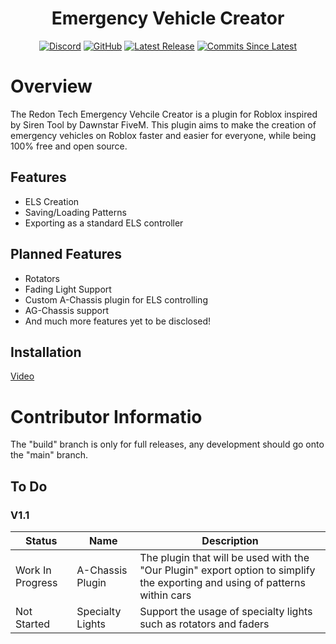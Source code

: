 <h1 align="center">Emergency Vehicle Creator</h1>

<div align="center">
  
  [![Discord](https://img.shields.io/discord/536555061510144020?label=discord&logo=discord&style=for-the-badge)](https://discord.gg/Eb384Xw)
  [![GitHub](https://img.shields.io/github/license/redon-tech/Emergency-Vehicle-Creator?style=for-the-badge)](https://mit-license.org/)
  [![Latest Release](https://img.shields.io/github/v/release/redon-tech/Emergency-Vehicle-Creator?style=for-the-badge)](https://github.com/Redon-Tech/Emergency-Vehicle-Creator/releases)
  [![Commits Since Latest](https://img.shields.io/github/commits-since/redon-tech/Emergency-Vehicle-Creator/latest?include_prereleases&style=for-the-badge)](https://github.com/Redon-Tech/Emergency-Vehicle-Creator/commits/main)
  
</div>

# Overview

The Redon Tech Emergency Vehcile Creator is a plugin for Roblox inspired by Siren Tool by Dawnstar FiveM. This plugin aims to make the creation of emergency vehicles on Roblox faster and easier for everyone, while being 100% free and open source.

## Features

- ELS Creation
- Saving/Loading Patterns
- Exporting as a standard ELS controller

## Planned Features

- Rotators
- Fading Light Support
- Custom A-Chassis plugin for ELS controlling
- AG-Chassis support
- And much more features yet to be disclosed!

## Installation

[Video](https://youtu.be/V2dkDgH1Sio)

# Contributor Informatio

The "build" branch is only for full releases, any development should go onto the "main" branch.

## To Do

### V1.1
| Status           | Name             | Description                                                                                                                  |
| ---------------- | ---------------- | ---------------------------------------------------------------------------------------------------------------------------- |
| Work In Progress | A-Chassis Plugin | The plugin that will be used with the "Our Plugin" export option to simplify the exporting and using of patterns within cars |
| Not Started      | Specialty Lights | Support the usage of specialty lights such as rotators and faders                                                            |